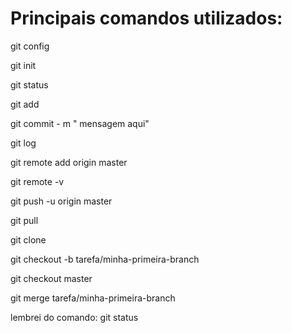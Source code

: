 <h1>Principais comandos utilizados:</h1>

<p>git config
<p>git init
<p>git status
<p>git add
<p>git commit - m " mensagem aqui"
<p>git log
<p>git remote add origin master
<p>git remote -v
<p>git push -u origin master
<p>git pull
<p>git clone
<p>git checkout -b tarefa/minha-primeira-branch
<p>git checkout master
<p>git merge tarefa/minha-primeira-branch


lembrei do comando: git status

